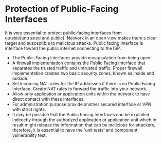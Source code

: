 
# Protection of Public-Facing Interfaces

It is very essential to protect public-facing interfaces from outside(untrusted and public). Network in an open view makes them a clear target and susceptible to malicious attacks. Public facing interface is interface toward the public internet connecting to the ISP.

- The Public-Facing Interfaces provide encapsulation from being open:
- A firewall implementation contains the Public Facing Interface that separates the trusted traffic and untrusted traffic. Proper firewall implementation creates two basic security zones, known as inside and outside.
- Set incoming NAT rules for the IP addresses if there is no Public Facing Interface. Create NAT rules to forward the traffic into your network.
- Allow only application or application units within the network to have direct contact with these interfaces.
- For administration purpose provide another secured interface or VPN with strict rights.
- It may be possible that the Public Facing Interfaces can be exploited indirectly through the authorized application or application unit which in result might release the information that can be malicious for attackers, therefore, it is essential to have the 'unit tests' and component vulnerability test.

